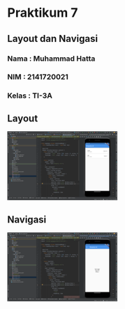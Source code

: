 # Praktikum 7
## Layout dan Navigasi

### Nama : Muhammad Hatta
### NIM : 2141720021
### Kelas : TI-3A

## Layout
<img src="assets\images\img2.png" width="50%" height="50%">

## Navigasi
<img src="assets\images\img1.png" width="50%" height="50%">

